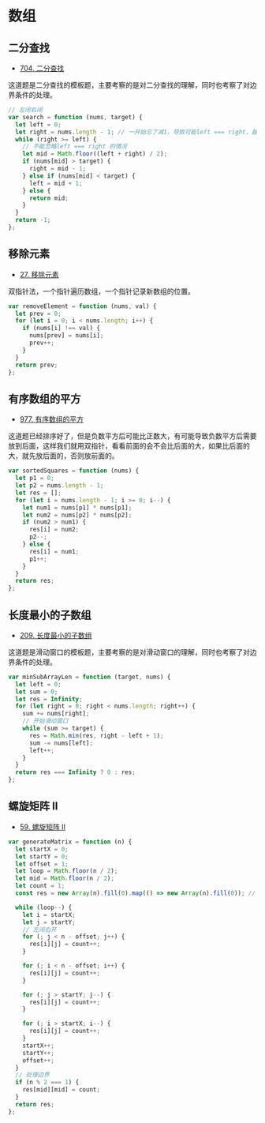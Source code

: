 # 数组

## 二分查找

- [704. 二分查找](https://leetcode.cn/problems/binary-search/description/)

这道题是二分查找的模板题，主要考察的是对二分查找的理解，同时也考察了对边界条件的处理。

```js
// 左闭右闭
var search = function (nums, target) {
  let left = 0;
  let right = nums.length - 1; // 一开始忘了减1，导致可能left === right，越界，nums[mid]取不到，导致返回错误值
  while (right >= left) {
    // 不能忽略left === right 的情况
    let mid = Math.floor((left + right) / 2);
    if (nums[mid] > target) {
      right = mid - 1;
    } else if (nums[mid] < target) {
      left = mid + 1;
    } else {
      return mid;
    }
  }
  return -1;
};
```

## 移除元素

- [27. 移除元素](https://leetcode.cn/problems/remove-element/description/)

双指针法，一个指针遍历数组，一个指针记录新数组的位置。

```js
var removeElement = function (nums, val) {
  let prev = 0;
  for (let i = 0; i < nums.length; i++) {
    if (nums[i] !== val) {
      nums[prev] = nums[i];
      prev++;
    }
  }
  return prev;
};
```

## 有序数组的平方

- [977. 有序数组的平方](https://leetcode.cn/problems/squares-of-a-sorted-array/description/)

这道题已经排序好了，但是负数平方后可能比正数大，有可能导致负数平方后需要放到后面，这样我们就用双指针，看看前面的会不会比后面的大，如果比后面的大，就先放后面的，否则放前面的。

```js
var sortedSquares = function (nums) {
  let p1 = 0;
  let p2 = nums.length - 1;
  let res = [];
  for (let i = nums.length - 1; i >= 0; i--) {
    let num1 = nums[p1] * nums[p1];
    let num2 = nums[p2] * nums[p2];
    if (num2 > num1) {
      res[i] = num2;
      p2--;
    } else {
      res[i] = num1;
      p1++;
    }
  }
  return res;
};
```

## 长度最小的子数组

- [209. 长度最小的子数组](https://leetcode.cn/problems/minimum-size-subarray-sum/description/)

这道题是滑动窗口的模板题，主要考察的是对滑动窗口的理解，同时也考察了对边界条件的处理。

```js
var minSubArrayLen = function (target, nums) {
  let left = 0;
  let sum = 0;
  let res = Infinity;
  for (let right = 0; right < nums.length; right++) {
    sum += nums[right];
    // 开始滑动窗口
    while (sum >= target) {
      res = Math.min(res, right - left + 1);
      sum -= nums[left];
      left++;
    }
  }
  return res === Infinity ? 0 : res;
};
```

## 螺旋矩阵 II

- [59. 螺旋矩阵 II](https://leetcode.cn/problems/spiral-matrix-ii/description/)

```js
var generateMatrix = function (n) {
  let startX = 0;
  let startY = 0;
  let offset = 1;
  let loop = Math.floor(n / 2);
  let mid = Math.floor(n / 2);
  let count = 1;
  const res = new Array(n).fill(0).map(() => new Array(n).fill(0)); // 初始化要注意哦

  while (loop--) {
    let i = startX;
    let j = startY;
    // 左闭右开
    for (; j < n - offset; j++) {
      res[i][j] = count++;
    }

    for (; i < n - offset; i++) {
      res[i][j] = count++;
    }

    for (; j > startY; j--) {
      res[i][j] = count++;
    }

    for (; i > startX; i--) {
      res[i][j] = count++;
    }
    startX++;
    startY++;
    offset++;
  }
  // 处理边界
  if (n % 2 === 1) {
    res[mid][mid] = count;
  }
  return res;
};
```

